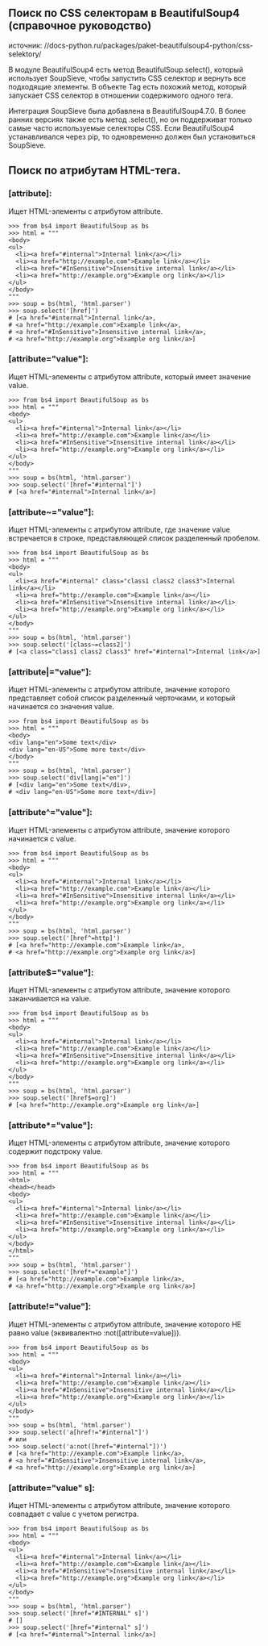 ## Поиск по CSS селекторам в BeautifulSoup4 (справочное руководство)
источник: //docs-python.ru/packages/paket-beautifulsoup4-python/css-selektory/

В модуле BeautifulSoup4 есть метод BeautifulSoup.select(), который использует SoupSieve, чтобы запустить CSS селектор и вернуть все подходящие элементы. 
В объекте Tag есть похожий метод, который запускает CSS селектор в отношении содержимого одного тега.

Интеграция SoupSieve была добавлена в BeautifulSoup4.7.0. 
В более ранних версиях также есть метод .select(), но он поддерживат только самые часто используемые селекторы CSS. 
Если BeautifulSoup4 устанавливался через pip, то одновременно должен был установиться SoupSieve.

## Поиск по атрибутам HTML-тега.

### [attribute]: 
Ищет HTML-элементы с атрибутом attribute.
```
>>> from bs4 import BeautifulSoup as bs
>>> html = """
<body>
<ul>
  <li><a href="#internal">Internal link</a></li>
  <li><a href="http://example.com">Example link</a></li>
  <li><a href="#InSensitive">Insensitive internal link</a></li>
  <li><a href="http://example.org">Example org link</a></li>
</ul>
</body>
"""
>>> soup = bs(html, 'html.parser')
>>> soup.select('[href]')
# [<a href="#internal">Internal link</a>, 
# <a href="http://example.com">Example link</a>, 
# <a href="#InSensitive">Insensitive internal link</a>, 
# <a href="http://example.org">Example org link</a>]
```

### [attribute="value"]: 
Ищет HTML-элементы с атрибутом attribute, который имеет значение value.
```
>>> from bs4 import BeautifulSoup as bs
>>> html = """
<body>
<ul>
  <li><a href="#internal">Internal link</a></li>
  <li><a href="http://example.com">Example link</a></li>
  <li><a href="#InSensitive">Insensitive internal link</a></li>
  <li><a href="http://example.org">Example org link</a></li>
</ul>
</body>
"""
>>> soup = bs(html, 'html.parser')
>>> soup.select('[href="#internal"]')
# [<a href="#internal">Internal link</a>]
```

### [attribute~="value"]:
Ищет HTML-элементы с атрибутом attribute, где значение value встречается в строке, представляющей список разделенный пробелом.
```
>>> from bs4 import BeautifulSoup as bs
>>> html = """
<body>
<ul>
  <li><a href="#internal" class="class1 class2 class3">Internal link</a></li>
  <li><a href="http://example.com">Example link</a></li>
  <li><a href="#InSensitive">Insensitive internal link</a></li>
  <li><a href="http://example.org">Example org link</a></li>
</ul>
</body>
"""
>>> soup = bs(html, 'html.parser')
>>> soup.select('[class~=class2]')
# [<a class="class1 class2 class3" href="#internal">Internal link</a>]
```

### [attribute|="value"]:
Ищет HTML-элементы с атрибутом attribute, значение которого представляет собой список разделенный черточками, и который начинается со значения value.
```
>>> from bs4 import BeautifulSoup as bs
>>> html = """
<body>
<div lang="en">Some text</div>
<div lang="en-US">Some more text</div>
</body>
"""
>>> soup = bs(html, 'html.parser')
>>> soup.select('div[lang|="en"]')
# [<div lang="en">Some text</div>,
# <div lang="en-US">Some more text</div>]
```

### [attribute^="value"]:
Ищет HTML-элементы с атрибутом attribute, значение которого начинается с value.
```
>>> from bs4 import BeautifulSoup as bs
>>> html = """
<body>
<ul>
  <li><a href="#internal">Internal link</a></li>
  <li><a href="http://example.com">Example link</a></li>
  <li><a href="#InSensitive">Insensitive internal link</a></li>
  <li><a href="http://example.org">Example org link</a></li>
</ul>
</body>
"""
>>> soup = bs(html, 'html.parser')
>>> soup.select('[href^=http]')
# [<a href="http://example.com">Example link</a>,
# <a href="http://example.org">Example org link</a>]
```

### [attribute$="value"]:
Ищет HTML-элементы с атрибутом attribute, значение которого заканчивается на value.
```
>>> from bs4 import BeautifulSoup as bs
>>> html = """
<body>
<ul>
  <li><a href="#internal">Internal link</a></li>
  <li><a href="http://example.com">Example link</a></li>
  <li><a href="#InSensitive">Insensitive internal link</a></li>
  <li><a href="http://example.org">Example org link</a></li>
</ul>
</body>
"""
>>> soup = bs(html, 'html.parser')
>>> soup.select('[href$=org]')
# [<a href="http://example.org">Example org link</a>]
```

### [attribute*="value"]:
Ищет HTML-элементы с атрибутом attribute, значение которого содержит подстроку value.
```
>>> from bs4 import BeautifulSoup as bs
>>> html = """
<html>
<head></head>
<body>
<ul>
  <li><a href="#internal">Internal link</a></li>
  <li><a href="http://example.com">Example link</a></li>
  <li><a href="#InSensitive">Insensitive internal link</a></li>
  <li><a href="http://example.org">Example org link</a></li>
</ul>
</body>
</html>
"""
>>> soup = bs(html, 'html.parser')
>>> soup.select('[href*="example"]')
# [<a href="http://example.com">Example link</a>,
# <a href="http://example.org">Example org link</a>]
```

### [attribute!="value"]:
Ищет HTML-элементы с атрибутом attribute, значение которого НЕ равно value (эквивалентно :not([attribute=value])).
```
>>> from bs4 import BeautifulSoup as bs
>>> html = """
<body>
<ul>
  <li><a href="#internal">Internal link</a></li>
  <li><a href="http://example.com">Example link</a></li>
  <li><a href="#InSensitive">Insensitive internal link</a></li>
  <li><a href="http://example.org">Example org link</a></li>
</ul>
</body>
"""
>>> soup = bs(html, 'html.parser')
>>> soup.select('a[href!="#internal"]')
# или
>>> soup.select('a:not([href="#internal"])')
# [<a href="http://example.com">Example link</a>,
# <a href="#InSensitive">Insensitive internal link</a>,
# <a href="http://example.org">Example org link</a>]
```

### [attribute="value" s]:
Ищет HTML-элементы с атрибутом attribute, значение которого совпадает с value с учетом регистра.
```
>>> from bs4 import BeautifulSoup as bs
>>> html = """
<body>
<ul>
  <li><a href="#internal">Internal link</a></li>
  <li><a href="http://example.com">Example link</a></li>
  <li><a href="#InSensitive">Insensitive internal link</a></li>
  <li><a href="http://example.org">Example org link</a></li>
</ul>
</body>
"""
>>> soup = bs(html, 'html.parser')
>>> soup.select('[href="#INTERNAL" s]')
# []
>>> soup.select('[href="#internal" s]')
# [<a href="#internal">Internal link</a>]
```

